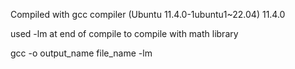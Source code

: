Compiled with gcc compiler (Ubuntu 11.4.0-1ubuntu1~22.04) 11.4.0

used -lm at end of compile to compile with math library

gcc -o output_name file_name -lm 

